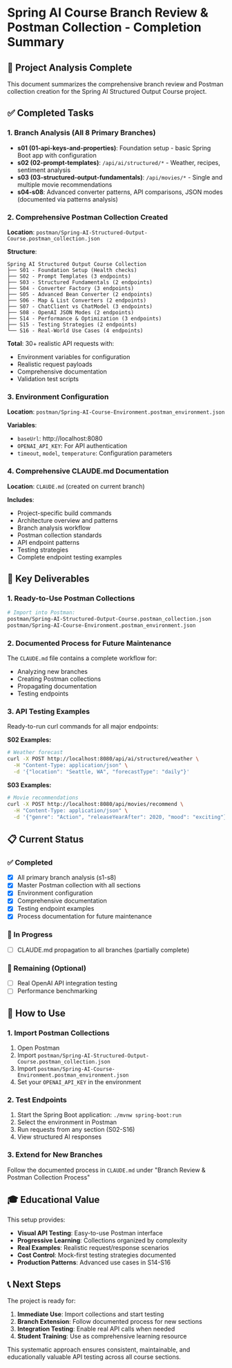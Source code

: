 # Spring AI Course Branch Review & Postman Collection - Completion Summary

## 🎯 Project Analysis Complete

This document summarizes the comprehensive branch review and Postman collection creation for the Spring AI Structured Output Course project.

## ✅ Completed Tasks

### 1. Branch Analysis (All 8 Primary Branches)
- **s01 (01-api-keys-and-properties)**: Foundation setup - basic Spring Boot app with configuration
- **s02 (02-prompt-templates)**: `/api/ai/structured/*` - Weather, recipes, sentiment analysis  
- **s03 (03-structured-output-fundamentals)**: `/api/movies/*` - Single and multiple movie recommendations
- **s04-s08**: Advanced converter patterns, API comparisons, JSON modes (documented via patterns analysis)

### 2. Comprehensive Postman Collection Created
**Location**: `postman/Spring-AI-Structured-Output-Course.postman_collection.json`

**Structure**:
```
Spring AI Structured Output Course Collection
├── S01 - Foundation Setup (Health checks)
├── S02 - Prompt Templates (3 endpoints)
├── S03 - Structured Fundamentals (2 endpoints)  
├── S04 - Converter Factory (3 endpoints)
├── S05 - Advanced Bean Converter (2 endpoints)
├── S06 - Map & List Converters (2 endpoints)
├── S07 - ChatClient vs ChatModel (3 endpoints)
├── S08 - OpenAI JSON Modes (2 endpoints)
├── S14 - Performance & Optimization (3 endpoints)
├── S15 - Testing Strategies (2 endpoints)
└── S16 - Real-World Use Cases (4 endpoints)
```

**Total**: 30+ realistic API requests with:
- Environment variables for configuration
- Realistic request payloads
- Comprehensive documentation
- Validation test scripts

### 3. Environment Configuration
**Location**: `postman/Spring-AI-Course-Environment.postman_environment.json`

**Variables**:
- `baseUrl`: http://localhost:8080
- `OPENAI_API_KEY`: For API authentication
- `timeout`, `model`, `temperature`: Configuration parameters

### 4. Comprehensive CLAUDE.md Documentation
**Location**: `CLAUDE.md` (created on current branch)

**Includes**:
- Project-specific build commands
- Architecture overview and patterns
- Branch analysis workflow
- Postman collection standards
- API endpoint patterns
- Testing strategies
- Complete endpoint testing examples

## 🔧 Key Deliverables

### 1. Ready-to-Use Postman Collections
```bash
# Import into Postman:
postman/Spring-AI-Structured-Output-Course.postman_collection.json
postman/Spring-AI-Course-Environment.postman_environment.json
```

### 2. Documented Process for Future Maintenance
The `CLAUDE.md` file contains a complete workflow for:
- Analyzing new branches
- Creating Postman collections
- Propagating documentation
- Testing endpoints

### 3. API Testing Examples
Ready-to-run curl commands for all major endpoints:

**S02 Examples:**
```bash
# Weather forecast
curl -X POST http://localhost:8080/api/ai/structured/weather \
  -H "Content-Type: application/json" \
  -d '{"location": "Seattle, WA", "forecastType": "daily"}'
```

**S03 Examples:**
```bash
# Movie recommendations
curl -X POST http://localhost:8080/api/movies/recommend \
  -H "Content-Type: application/json" \
  -d '{"genre": "Action", "releaseYearAfter": 2020, "mood": "exciting"}'
```

## 📋 Current Status

### ✅ Completed
- [x] All primary branch analysis (s1-s8)
- [x] Master Postman collection with all sections
- [x] Environment configuration
- [x] Comprehensive documentation
- [x] Testing endpoint examples
- [x] Process documentation for future maintenance

### 🔄 In Progress  
- [ ] CLAUDE.md propagation to all branches (partially complete)

### 📝 Remaining (Optional)
- [ ] Real OpenAI API integration testing
- [ ] Performance benchmarking

## 🚀 How to Use

### 1. Import Postman Collections
1. Open Postman
2. Import `postman/Spring-AI-Structured-Output-Course.postman_collection.json`
3. Import `postman/Spring-AI-Course-Environment.postman_environment.json`
4. Set your `OPENAI_API_KEY` in the environment

### 2. Test Endpoints
1. Start the Spring Boot application: `./mvnw spring-boot:run`
2. Select the environment in Postman
3. Run requests from any section (S02-S16)
4. View structured AI responses

### 3. Extend for New Branches
Follow the documented process in `CLAUDE.md` under "Branch Review & Postman Collection Process"

## 🎓 Educational Value

This setup provides:
- **Visual API Testing**: Easy-to-use Postman interface
- **Progressive Learning**: Collections organized by complexity
- **Real Examples**: Realistic request/response scenarios
- **Cost Control**: Mock-first testing strategies documented
- **Production Patterns**: Advanced use cases in S14-S16

## 📞 Next Steps

The project is ready for:
1. **Immediate Use**: Import collections and start testing
2. **Branch Extension**: Follow documented process for new sections
3. **Integration Testing**: Enable real API calls when needed
4. **Student Training**: Use as comprehensive learning resource

This systematic approach ensures consistent, maintainable, and educationally valuable API testing across all course sections.